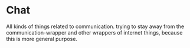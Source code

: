 # Chat

All kinds of things related to communication. trying to stay away from the communication-wrapper and other wrappers of internet things, because this is more general purpose.
